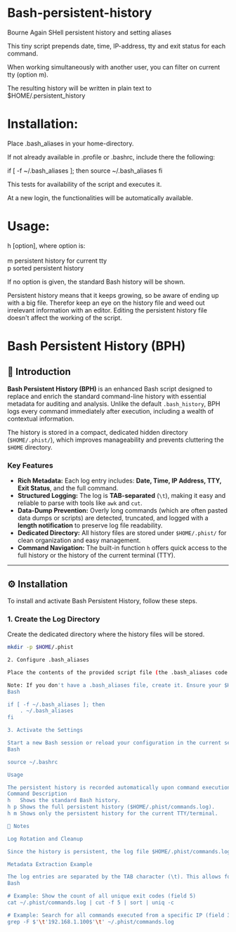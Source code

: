 # Bash-persistent-history

Bourne Again SHell persistent history and setting aliases

This tiny script prepends date, time, IP-address, tty and exit status for each command.

When working simultaneously with another user, you can filter on current tty (option m).

The resulting history will be written in plain text to $HOME/.persistent_history

# Installation:<br>

Place .bash_aliases in your home-directory.

If not already available in .profile or .bashrc, include there the following:

if [ -f ~/.bash_aliases ]; then
    source ~/.bash_aliases
fi

This tests for availability of the script and executes it.

At a new login, the functionalities will be automatically available.

# Usage:<br>

h [option], where option is:<br><br>
m persistent history for current tty<br>
p sorted persistent history

If no option is given, the standard Bash history will be shown.

Persistent history means that it keeps growing, so be aware of ending up with a big file.
Therefor keep an eye on the history file and weed out irrelevant information with an editor.
Editing the persistent history file doesn't affect the working of the script.


# Bash Persistent History (BPH)

## 📄 Introduction

**Bash Persistent History (BPH)** is an enhanced Bash script designed to replace and enrich the standard command-line history with essential metadata for auditing and analysis. Unlike the default `.bash_history`, BPH logs every command immediately after execution, including a wealth of contextual information.

The history is stored in a compact, dedicated hidden directory (`$HOME/.phist/`), which improves manageability and prevents cluttering the `$HOME` directory.

### Key Features

* **Rich Metadata:** Each log entry includes: **Date, Time, IP Address, TTY, Exit Status**, and the full command.
* **Structured Logging:** The log is **TAB-separated** (`\t`), making it easy and reliable to parse with tools like `awk` and `cut`.
* **Data-Dump Prevention:** Overly long commands (which are often pasted data dumps or scripts) are detected, truncated, and logged with a **length notification** to preserve log file readability.
* **Dedicated Directory:** All history files are stored under `$HOME/.phist/` for clean organization and easy management.
* **Command Navigation:** The built-in function `h` offers quick access to the full history or the history of the current terminal (TTY).

***

## ⚙️ Installation

To install and activate Bash Persistent History, follow these steps.

### 1. Create the Log Directory

Create the dedicated directory where the history files will be stored.

```bash
mkdir -p $HOME/.phist

2. Configure .bash_aliases

Place the contents of the provided script file (the .bash_aliases code block) into your $HOME/.bash_aliases file.

Note: If you don't have a .bash_aliases file, create it. Ensure your $HOME/.bashrc sources this file (which is standard on most distributions):
Bash

if [ -f ~/.bash_aliases ]; then
    . ~/.bash_aliases
fi

3. Activate the Settings

Start a new Bash session or reload your configuration in the current session:
Bash

source ~/.bashrc

Usage

The persistent history is recorded automatically upon command execution. You can view the logs using the function h:
Command	Description
h	Shows the standard Bash history.
h p	Shows the full persistent history ($HOME/.phist/commands.log).
h m	Shows only the persistent history for the current TTY/terminal.

📝 Notes

Log Rotation and Cleanup

Since the history is persistent, the log file $HOME/.phist/commands.log will grow over time. For robust environments, it is highly recommended to configure Logrotate (or a custom cron job) to periodically archive and compress the log file (e.g., to commands-YYYY-MM.log.gz in the same $HOME/.phist/ directory).

Metadata Extraction Example

The log entries are separated by the TAB character (\t). This allows for easy data extraction:
Bash

# Example: Show the count of all unique exit codes (field 5)
cat ~/.phist/commands.log | cut -f 5 | sort | uniq -c

# Example: Search for all commands executed from a specific IP (field 3)
grep -F $'\t'192.168.1.100$'\t' ~/.phist/commands.log
